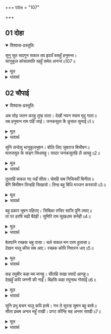 +++
title = "107"

+++


## 01 दोहा
<details open><summary>विश्वास-प्रस्तुतिः</summary>

सुनु सुत सदगुन सकल तव हृदयँ बसहुँ हनुमन्त।  
सानुकूल कोसलपति रहहुँ समेत अनन्त॥107॥  
</details>
<details><summary>मूल</summary>

सुनु सुत सदगुन सकल तव हृदयँ बसहुँ हनुमन्त।  
सानुकूल कोसलपति रहहुँ समेत अनन्त॥107॥  
</details>

<details><summary>भावार्थ</summary>

(जानकीजी ने कहा-) हे पुत्र! सुन, समस्त सद्गुण तेरे हृदय में बसें और हे हनुमान्‌! शेष (लक्ष्मणजी) सहित कोसलपति प्रभु सदा तुझ पर प्रसन्न रहें॥107॥  
</details>





## 02 चौपाई
<details open><summary>विश्वास-प्रस्तुतिः</summary>

अब सोइ जतन करहु तुम्ह ताता। देखौं नयन स्याम मृदु गाता॥  
तब हनुमान राम पहिं जाई। जनकसुता कै कुसल सुनाई॥1॥  
</details>
<details><summary>मूल</summary>

अब सोइ जतन करहु तुम्ह ताता। देखौं नयन स्याम मृदु गाता॥  
तब हनुमान राम पहिं जाई। जनकसुता कै कुसल सुनाई॥1॥  
</details>

<details><summary>भावार्थ</summary>

हे तात! अब तुम वही उपाय करो, जिससे मैं इन नेत्रों से प्रभु के कोमल श्याम शरीर के दर्शन करूँ। तब श्री रामचन्द्रजी के पास जाकर हनुमान्‌जी ने जानकीजी का कुशल समाचार सुनाया॥1॥  
</details>

सुनि सन्देसु भानुकुलभूषन। बोलि लिए जुबराज बिभीषन॥  
मारुतसुत के सङ्ग सिधावहु। सादर जनकसुतहि लै आवहु॥2॥  

<details><summary>मूल</summary>

सुनि सन्देसु भानुकुलभूषन। बोलि लिए जुबराज बिभीषन॥  
मारुतसुत के सङ्ग सिधावहु। सादर जनकसुतहि लै आवहु॥2॥  
</details>

<details><summary>भावार्थ</summary>

सूर्य कुलभूषण श्री रामजी ने सन्देश सुनकर युवराज अङ्गद और विभीषण को बुला लिया (और कहा-) पवनपुत्र हनुमान्‌ के साथ जाओ और जानकी को आदर के साथ ले आओ॥2॥  
</details>

तुरतहिं सकल गए जहँ सीता। सेवहिं सब निसिचरीं बिनीता॥  
बेगि बिभीषन तिन्हहि सिखायो। तिन्ह बहु बिधि मज्जन करवायो॥3॥  

<details><summary>मूल</summary>

तुरतहिं सकल गए जहँ सीता। सेवहिं सब निसिचरीं बिनीता॥  
बेगि बिभीषन तिन्हहि सिखायो। तिन्ह बहु बिधि मज्जन करवायो॥3॥  
</details>

<details><summary>भावार्थ</summary>

वे सब तुरन्त ही वहाँ गए, जहाँ सीताजी थीं। सब की सब राक्षसियाँ नम्रतापूर्वक उनकी सेवा कर रही थीं। विभीषणजी ने शीघ्र ही उन लोगों को समझा दिया। उन्होन्ने बहुत प्रकार से सीताजी को स्नान कराया,॥3॥  
</details>

बहु प्रकार भूषन पहिराए। सिबिका रुचिर साजि पुनि ल्याए॥  
ता पर हरषि चढी बैदेही। सुमिरि राम सुखधाम सनेही॥4॥  

<details><summary>मूल</summary>

बहु प्रकार भूषन पहिराए। सिबिका रुचिर साजि पुनि ल्याए॥  
ता पर हरषि चढी बैदेही। सुमिरि राम सुखधाम सनेही॥4॥  
</details>

<details><summary>भावार्थ</summary>

बहुत प्रकार के गहने पहनाए और फिर वे एक सुन्दर पालकी सजाकर ले आए। सीताजी प्रसन्न होकर सुख के धाम प्रियतम श्री रामजी का स्मरण करके उस पर हर्ष के साथ चढीं॥4॥  
</details>

बेतपानि रच्छक चहु पासा। चले सकल मन परम हुलासा॥  
देखन भालु कीस सब आए। रच्छक कोपि निवारन धाए॥5॥  

<details><summary>मूल</summary>

बेतपानि रच्छक चहु पासा। चले सकल मन परम हुलासा॥  
देखन भालु कीस सब आए। रच्छक कोपि निवारन धाए॥5॥  
</details>

<details><summary>भावार्थ</summary>

चारों ओर हाथों में छडी लिए रक्षक चले। सबके मनों में परम उल्लास (उमङ्ग) है। रीछ-वानर सब दर्शन करने के लिए आए, तब रक्षक क्रोध करके उनको रोकने दौडे॥5॥  
</details>

कह रघुबीर कहा मम मानहु। सीतहि सखा पयादें आनहु॥  
देखहुँ कपि जननी की नाईं। बिहसि कहा रघुनाथ गोसाईं॥6॥  

<details><summary>मूल</summary>

कह रघुबीर कहा मम मानहु। सीतहि सखा पयादें आनहु॥  
देखहुँ कपि जननी की नाईं। बिहसि कहा रघुनाथ गोसाईं॥6॥  
</details>

<details><summary>भावार्थ</summary>

श्री रघुवीर ने कहा- हे मित्र! मेरा कहना मानो और सीता को पैदल ले आओ, जिससे वानर उसको माता की तरह देखें। गोसाईं श्री रामजी ने हँसकर ऐसा कहा॥6॥  
</details>

सुनि प्रभु बचन भालु कपि हरषे। नभ ते सुरन्ह सुमन बहु बरषे॥  
सीता प्रथम अनल महुँ राखी। प्रगट कीन्हि चह अन्तर साखी॥7॥  

<details><summary>मूल</summary>

सुनि प्रभु बचन भालु कपि हरषे। नभ ते सुरन्ह सुमन बहु बरषे॥  
सीता प्रथम अनल महुँ राखी। प्रगट कीन्हि चह अन्तर साखी॥7॥  
</details>

<details><summary>भावार्थ</summary>

प्रभु के वचन सुनकर रीछ-वानर हर्षित हो गए। आकाश से देवताओं ने बहुत से फूल बरसाए। सीताजी (के असली स्वरूप) को पहिले अग्नि में रखा था। अब भीतर के साक्षी भगवान्‌ उनको प्रकट करना चाहते हैं॥7॥  
</details>


